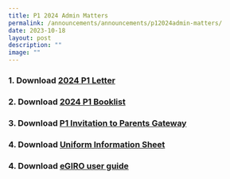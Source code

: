 ```yaml
---
title: P1 2024 Admin Matters
permalink: /announcements/announcements/p12024admin-matters/
date: 2023-10-18
layout: post
description: ""
image: ""
---
```


<h3>1.  Download <a href="/files/p1%20letter.pdf">   2024 P1 Letter</a>  </h3>
<h3>2.  Download  <a href="/files/booklist.pdf"> 2024 P1 Booklist</a>  </h3>
<h3>3. Download <a href="/files/pg%20-%20onboard%20parents.pdf"> P1 Invitation to Parents Gateway</a>  </h3>
<h3>4. Download <a href="/files/uniform%20information%20sheet.pdf">Uniform Information Sheet</a>  </h3>
<h3>4. Download <a href="/files/egiro%20user%20guide%20sep23.pdf">eGIRO user guide</a>  </h3> 
